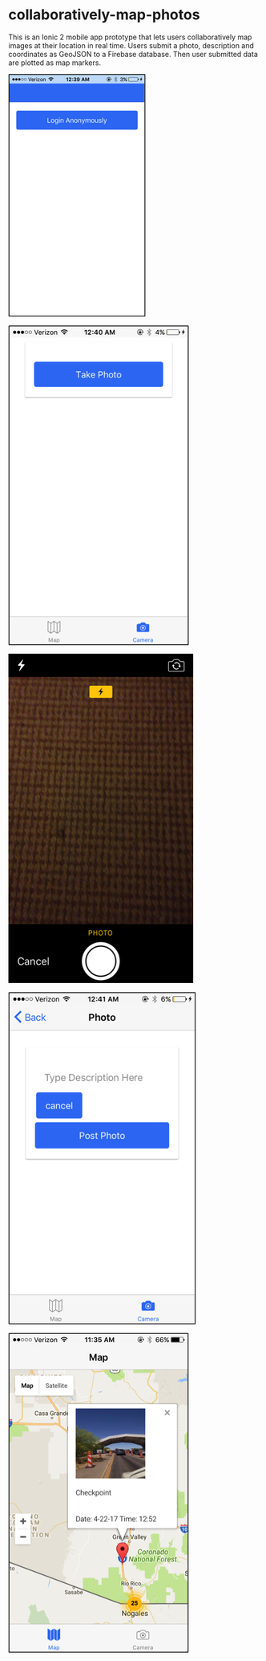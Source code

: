 # collaboratively-map-photos

This is an Ionic 2 mobile app prototype that lets users collaboratively map images at their location in real time. Users submit a photo, description and coordinates as GeoJSON to a Firebase database. Then user submitted data are plotted as map markers.

![](https://github.com/Alex-Devoid/collaboratively-map-photos/blob/master/Example%20Images/Login.png)

![](https://github.com/Alex-Devoid/collaboratively-map-photos/blob/master/Example%20Images/takePhoto.png)

![](https://github.com/Alex-Devoid/collaboratively-map-photos/blob/master/Example%20Images/camera.png)

![](https://github.com/Alex-Devoid/collaboratively-map-photos/blob/master/Example%20Images/postPhoto.png)

![](https://github.com/Alex-Devoid/collaboratively-map-photos/blob/master/Example%20Images/map.png)



